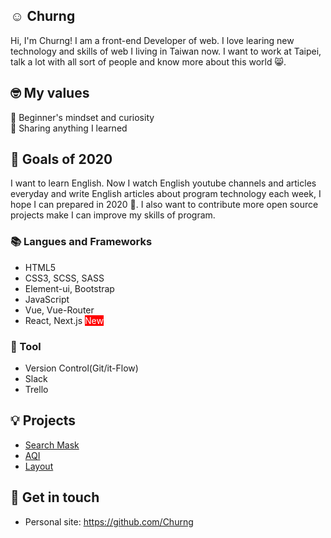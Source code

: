 ## ☺️ Churng 

Hi, I'm Churng! I am a front-end Developer of web. I love learing new technology and skills of web I living in Taiwan now. I want to work at Taipei, talk a lot with all sort of people and know more about this world 😸.

## 🤓 My values
🍏 Beginner's mindset and curiosity<br>
🙌 Sharing anything I learned<br>

## 🔭 Goals of 2020

I want to learn English. Now I watch English youtube channels and articles everyday and write English articles about program technology each week, I hope I can prepared in 2020 💪. I also want to contribute more open source projects make I can improve my skills of program.

### 📚 Langues and Frameworks
- HTML5
- CSS3, SCSS, SASS
- Element-ui, Bootstrap
- JavaScript
- Vue, Vue-Router 
- React, Next.js <span style="border=1px; color:white; background-color:red; width:30px;">New</span>

### 🔧 Tool
- Version Control(Git/it-Flow)
- Slack
- Trello

## 💡 Projects
- [Search Mask](https://churng.github.io/mask_work/)
- [AQI](https://churng.github.io/AQIproject_byVUE/)
- [Layout](https://churng.github.io/layout-practice-0106/)

## 🔗 Get in touch
- Personal site: https://github.com/Churng
